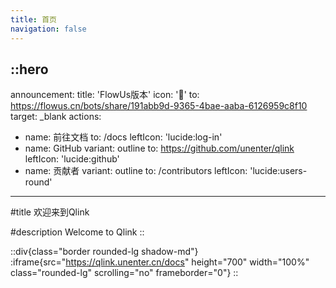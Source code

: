 ```yaml
---
title: 首页
navigation: false
---
```


::hero
---
announcement:
  title: 'FlowUs版本'
  icon: '🎉'
  to: https://flowus.cn/bots/share/191abb9d-9365-4bae-aaba-6126959c8f10
  target: _blank
actions:
  - name: 前往文档
    to: /docs
    leftIcon: 'lucide:log-in'
  - name: GitHub
    variant: outline
    to: https://github.com/unenter/qlink
    leftIcon: 'lucide:github'
  - name: 贡献者
    variant: outline
    to: /contributors
    leftIcon: 'lucide:users-round'
---

#title
欢迎来到Qlink

#description
Welcome to Qlink
::

::div{class="border rounded-lg shadow-md"}
  :iframe{src="https://qlink.unenter.cn/docs" height="700" width="100%" class="rounded-lg" scrolling="no" frameborder="0"}
::
